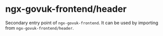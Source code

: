 # ngx-govuk-frontend/header

Secondary entry point of `ngx-govuk-frontend`. It can be used by importing from `ngx-govuk-frontend/header`.
